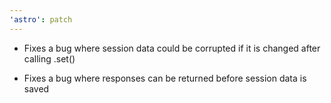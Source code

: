 ```yaml
---
'astro': patch
---
```


* Fixes a bug where session data could be corrupted if it is changed after calling .set()

* Fixes a bug where responses can be returned before session data is saved
